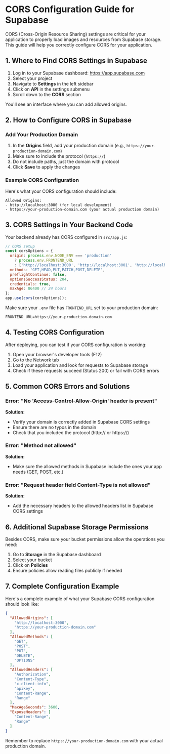 # CORS Configuration Guide for Supabase

CORS (Cross-Origin Resource Sharing) settings are critical for your application to properly load images and resources from Supabase storage. This guide will help you correctly configure CORS for your application.

## 1. Where to Find CORS Settings in Supabase

1. Log in to your Supabase dashboard: https://app.supabase.com
2. Select your project
3. Navigate to **Settings** in the left sidebar
4. Click on **API** in the settings submenu
5. Scroll down to the **CORS** section

You'll see an interface where you can add allowed origins.

## 2. How to Configure CORS in Supabase

### Add Your Production Domain

1. In the **Origins** field, add your production domain (e.g., `https://your-production-domain.com`)
2. Make sure to include the protocol (`https://`)
3. Do not include paths, just the domain with protocol
4. Click **Save** to apply the changes

### Example CORS Configuration

Here's what your CORS configuration should include:

```
Allowed Origins:
- http://localhost:3000 (for local development)
- https://your-production-domain.com (your actual production domain)
```

## 3. CORS Settings in Your Backend Code

Your backend already has CORS configured in `src/app.js`:

```javascript
// CORS setup
const corsOptions = {
  origin: process.env.NODE_ENV === 'production' 
    ? process.env.FRONTEND_URL 
    : ['http://localhost:3000', 'http://localhost:3001', 'http://localhost:3002', '*'],
  methods: 'GET,HEAD,PUT,PATCH,POST,DELETE',
  preflightContinue: false,
  optionsSuccessStatus: 204,
  credentials: true,
  maxAge: 86400 // 24 hours
};
app.use(cors(corsOptions));
```

Make sure your `.env` file has `FRONTEND_URL` set to your production domain:

```
FRONTEND_URL=https://your-production-domain.com
```

## 4. Testing CORS Configuration

After deploying, you can test if your CORS configuration is working:

1. Open your browser's developer tools (F12)
2. Go to the Network tab
3. Load your application and look for requests to Supabase storage
4. Check if these requests succeed (Status 200) or fail with CORS errors

## 5. Common CORS Errors and Solutions

### Error: "No 'Access-Control-Allow-Origin' header is present"

**Solution:**
- Verify your domain is correctly added in Supabase CORS settings
- Ensure there are no typos in the domain
- Check that you included the protocol (http:// or https://)

### Error: "Method not allowed"

**Solution:**
- Make sure the allowed methods in Supabase include the ones your app needs (GET, POST, etc.)

### Error: "Request header field Content-Type is not allowed"

**Solution:**
- Add the necessary headers to the allowed headers list in Supabase CORS settings

## 6. Additional Supabase Storage Permissions

Besides CORS, make sure your bucket permissions allow the operations you need:

1. Go to **Storage** in the Supabase dashboard
2. Select your bucket
3. Click on **Policies**
4. Ensure policies allow reading files publicly if needed

## 7. Complete Configuration Example

Here's a complete example of what your Supabase CORS configuration should look like:

```json
{
  "AllowedOrigins": [
    "http://localhost:3000",
    "https://your-production-domain.com"
  ],
  "AllowedMethods": [
    "GET",
    "POST",
    "PUT",
    "DELETE",
    "OPTIONS"
  ],
  "AllowedHeaders": [
    "Authorization",
    "Content-Type",
    "x-client-info",
    "apikey",
    "Content-Range",
    "Range"
  ],
  "MaxAgeSeconds": 3600,
  "ExposeHeaders": [
    "Content-Range",
    "Range"
  ]
}
```

Remember to replace `https://your-production-domain.com` with your actual production domain. 